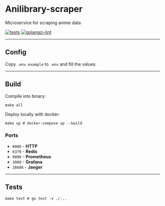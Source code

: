 # Anilibrary-scraper

Microservice for scraping anime data

[![tests](https://github.com/VampireAotD/anilibrary-scraper/actions/workflows/test.yml/badge.svg)](https://github.com/VampireAotD/anilibrary-scraper/actions/workflows/test.yml)
[![golangci-lint](https://github.com/VampireAotD/anilibrary-scraper/actions/workflows/golangci-lint.yml/badge.svg)](https://github.com/VampireAotD/anilibrary-scraper/actions/workflows/golangci-lint.yml)

---

## Config

Copy `.env.example` to `.env` and fill the values.

---

## Build
Compile into binary:

```shell
make all
```

Deploy locally with docker:

```shell
make up # docker-compose up --build
```

### Ports

* `8080` - **HTTP**
* `6379` - **Redis**
* `9090` - **Prometheus** 
* `3000` - **Grafana**
* `16686` - **Jaeger**

---

## Tests

```shell
make test # go test -v ./...
```